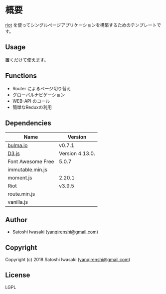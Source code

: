 # 概要

[riot](https://github.com/riot/riot) を使ってシングルページアプリケーションを構築するためのテンプレートです。

## Usage

置くだけて使えます。

## Functions

- Router によるページ切り替え
- グローバルナビゲーション
- WEB-API のコール
- 簡単なReduxの利用

## Dependencies

| Name                          | Version         |
|-------------------------------|-----------------|
| [bulma.io](https://bulma.io/) | v0.7.1          |
| [D3.js](https://d3js.org/)    | Version 4.13.0. |
| Font Awesome Free             | 5.0.7           |
| immutable.min.js              |                 |
| moment.js                     | 2.20.1          |
| Riot                          | v3.9.5          |
| route.min.js                  |                 |
| vanilla.js                    |                 |

## Author

+ Satoshi Iwasaki (yanqirenshi@gmail.com)

## Copyright

Copyright (c) 2018 Satoshi Iwasaki (yanqirenshi@gmail.com)

## License

LGPL
